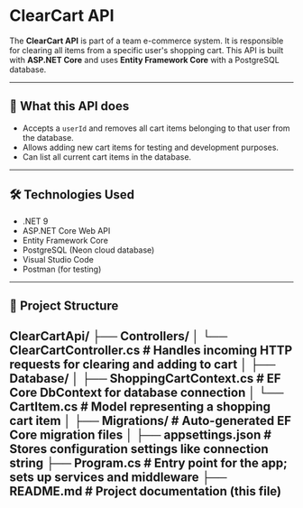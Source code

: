 # ClearCart API

The **ClearCart API** is part of a team e-commerce system. It is responsible for clearing all items from a specific user's shopping cart. This API is built with **ASP.NET Core** and uses **Entity Framework Core** with a PostgreSQL database.

---

## 📌 What this API does

- Accepts a `userId` and removes all cart items belonging to that user from the database.
- Allows adding new cart items for testing and development purposes.
- Can list all current cart items in the database.

---

## 🛠 Technologies Used

- .NET 9
- ASP.NET Core Web API
- Entity Framework Core
- PostgreSQL (Neon cloud database)
- Visual Studio Code
- Postman (for testing)

---

## 📁 Project Structure

ClearCartApi/
├── Controllers/
│   └── ClearCartController.cs         # Handles incoming HTTP requests for clearing and adding to cart
│
├── Database/
│   ├── ShoppingCartContext.cs        # EF Core DbContext for database connection
│   └── CartItem.cs                   # Model representing a shopping cart item
│
├── Migrations/                       # Auto-generated EF Core migration files
│
├── appsettings.json                  # Stores configuration settings like connection string
├── Program.cs                        # Entry point for the app; sets up services and middleware
├── README.md                         # Project documentation (this file)
-
